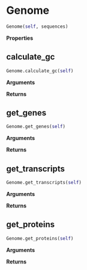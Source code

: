 <h1 id="genomics.Genome">Genome</h1>

```python
Genome(self, sequences)
```

__Properties__



<h2 id="genomics.Genome.calculate_gc">calculate_gc</h2>

```python
Genome.calculate_gc(self)
```

__Arguments__


__Returns__



<h2 id="genomics.Genome.get_genes">get_genes</h2>

```python
Genome.get_genes(self)
```

__Arguments__


__Returns__



<h2 id="genomics.Genome.get_transcripts">get_transcripts</h2>

```python
Genome.get_transcripts(self)
```

__Arguments__


__Returns__



<h2 id="genomics.Genome.get_proteins">get_proteins</h2>

```python
Genome.get_proteins(self)
```

__Arguments__


__Returns__



